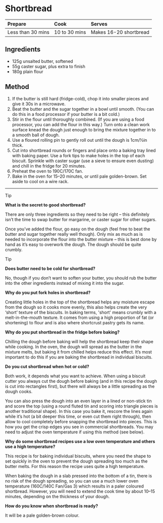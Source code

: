 # Shortbread

| Prepare | Cook | Serves |
| :--- | :--- | :--- |
| Less than 30 mins | 10 to 30 mins | Makes 16-20 shortbread |

## Ingredients

- 125g unsalted butter, softened
- 55g caster sugar, plus extra to finish
- 180g plain flour

## Method

1. If the butter is still hard (fridge-cold), chop it into smaller pieces and give it 30s in a microwave.
2. Beat the butter and the sugar together in a bowl until smooth. (You can do this in a food processor if your butter is a bit cold.)
1. Stir in the flour until thoroughly combined. (If you are using a food processor, you can add the flour in this way.) Turn onto a clean work surface knead the dough just enough to bring the mixture together in to a smooth ball of dough.
1. Use a floured rolling pin to gently roll out until the dough is 1cm/½in thick.
1. Cut into shortbread rounds or fingers and place onto a baking tray lined with baking paper. Use a fork tips to make holes in the top of each biscuit. Sprinkle with caster sugar (use a sieve to ensure even dusting) and chill in the fridge for 20 minutes.
1. Preheat the oven to 190C/170C fan.
1. Bake in the oven for 15–20 minutes, or until pale golden-brown. Set aside to cool on a wire rack.

---

> [!TIP]
> **What is the secret to good shortbread?**
> 
> There are only three ingredients so they need to be right – this definitely isn’t the time to swap butter for margarine, or caster sugar for other sugars.
> 
> Once you’ve added the flour, go easy on the dough (feel free to beat the butter and sugar together really well though). Only mix as much as is needed to incorporate the flour into the butter mixture – this is best done by hand as it’s easy to overwork the dough. The dough should be quite crumbly.

> [!TIP]
> **Does butter need to be cold for shortbread?**
> 
> No, though if you don’t want to soften your butter, you should rub the butter into the other ingredients instead of mixing it into the sugar.

**Why do you put fork holes in shortbread?**

Creating little holes in the top of the shortbread helps any moisture escape from the dough so it cooks more evenly, this also helps create the very ‘short’ texture of the biscuits. In baking terms, 'short' means crumbly with a melt-in-the-mouth texture. It comes from using a high proportion of fat (or shortening) to flour and is also where shortcrust pastry gets its name.

**Why do you put shortbread in the fridge before baking?**

Chilling the dough before baking will help the shortbread keep their shape while cooking. In the oven, the dough will spread as the butter in the mixture melts, but baking it from chilled helps reduce this effect. It’s most important to do this if you are baking the shortbread in individual biscuits.

**Do you cut shortbread when hot or cold?**

Both work, it depends what you want to achieve. When using a biscuit cutter you always cut the dough before baking (and in this recipe the dough is cut into rectangles first), but there will always be a little spreading as the dough cooks.

You can also press the dough into an even layer in a lined or non-stick tin and score the top (using a round fluted tin and scoring into triangle pieces is another traditional shape). In this case you bake it, rescore the lines again while it’s hot (a bit deeper this time, or even cut them right through), then allow to cool completely before snapping the shortbread into pieces. This is how you get the crisp edges you see in commercial shortbreads. You may need to adjust the oven temperature if using this method (see below).

**Why do some shortbread recipes use a low oven temperature and others use a high temperature?**

This recipe is for baking individual biscuits, where you need the shape to set quickly in the oven to prevent the dough spreading too much as the butter melts. For this reason the recipe uses quite a high temperature.

When baking the dough in a slab pressed into the bottom of a tin, there is no risk of the dough spreading, so you can use a much lower oven temperature (160C/140C Fan/Gas 3) which results in a paler coloured shortbread. However, you will need to extend the cook time by about 10–15 minutes, depending on the thickness of your dough.

**How do you know when shortbread is ready?**

It will be a pale golden-brown colour.
